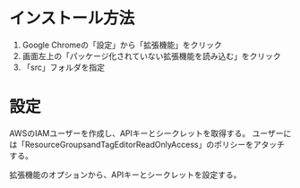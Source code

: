 # インストール方法

1. Google Chromeの「設定」から「拡張機能」をクリック
2. 画面左上の「パッケージ化されていない拡張機能を読み込む」をクリック
3. 「src」フォルダを指定

# 設定

AWSのIAMユーザーを作成し、APIキーとシークレットを取得する。
ユーザーには「ResourceGroupsandTagEditorReadOnlyAccess」のポリシーをアタッチする。

拡張機能のオプションから、APIキーとシークレットを設定する。
